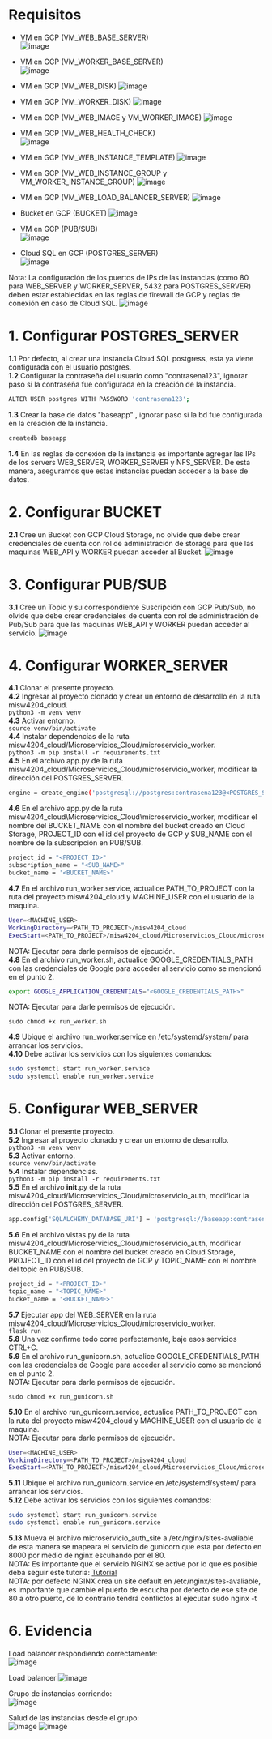 # Requisitos

- VM en GCP (VM_WEB_BASE_SERVER)  
![image](https://github.com/jorcasca/misw4204_cloud/assets/31069035/e475d17e-59bd-49f5-b751-388383d519eb)

- VM en GCP (VM_WORKER_BASE_SERVER)  
![image](https://github.com/jorcasca/misw4204_cloud/assets/31069035/48f9e008-c356-4529-bfdd-9f41d0aabe4b)

- VM en GCP (VM_WEB_DISK)
![image](https://github.com/jorcasca/misw4204_cloud/assets/31069035/3c693b76-4a9a-4af7-bf89-6b493f0e6491)

- VM en GCP (VM_WORKER_DISK)
![image](https://github.com/jorcasca/misw4204_cloud/assets/31069035/9e403794-12ec-443a-8f77-fe5d4a5fffd7)

- VM en GCP (VM_WEB_IMAGE y VM_WORKER_IMAGE)
![image](https://github.com/jorcasca/misw4204_cloud/assets/31069035/ac0a4755-5057-40eb-a007-26dbec26c4ca)

- VM en GCP (VM_WEB_HEALTH_CHECK)  
![image](https://github.com/jorcasca/misw4204_cloud/assets/31069035/342d2389-c970-467d-9557-d3ab5c66fd67)

- VM en GCP (VM_WEB_INSTANCE_TEMPLATE)
![image](https://user-images.githubusercontent.com/31069035/236659004-b7276e9f-04d3-4da7-be7a-801563655c60.png)

- VM en GCP (VM_WEB_INSTANCE_GROUP y VM_WORKER_INSTANCE_GROUP)
![image](https://github.com/jorcasca/misw4204_cloud/assets/31069035/a3f47cc4-3a9c-496f-8439-907a6ad0eace)

- VM en GCP (VM_WEB_LOAD_BALANCER_SERVER)
![image](https://github.com/jorcasca/misw4204_cloud/assets/31069035/fbe01bef-1791-4897-9d5c-29d6c994af69)

- Bucket en GCP (BUCKET)
![image](https://github.com/jorcasca/misw4204_cloud/assets/31069035/59f8a4b1-b183-4765-867c-47c0ee570e99)

- VM en GCP (PUB/SUB)  
![image](https://github.com/jorcasca/misw4204_cloud/assets/31069035/5a86be38-0c55-4795-85fa-c88a4059f6b2)

- Cloud SQL en GCP (POSTGRES_SERVER)  
![image](https://github.com/jorcasca/misw4204_cloud/assets/31069035/d016ce56-4698-4533-8792-840de282b84c)


Nota: La configuración de los puertos de IPs de las instancias (como 80 para WEB_SERVER y WORKER_SERVER, 5432 para POSTGRES_SERVER) deben estar establecidas en las reglas de firewall de GCP y reglas de conexión en caso de Cloud SQL.
![image](https://github.com/jorcasca/misw4204_cloud/assets/31069035/b3e76e06-8650-43b8-85af-eac023107e47)

# 1. Configurar POSTGRES_SERVER

**1.1**  Por defecto, al crear una instancia Cloud SQL postgress, esta ya viene configurada con el usuario postgres.  
**1.2** Configurar la contraseña del usuario como "contrasena123", ignorar paso si la contraseña fue configurada en la creación de la instancia.
```bash
ALTER USER postgres WITH PASSWORD 'contrasena123';
```
**1.3** Crear la base de datos "baseapp" , ignorar paso si la bd fue configurada en la creación de la instancia.
```bash
createdb baseapp
```  
**1.4** En las reglas de conexión de la instancia es importante agregar las IPs de los servers WEB_SERVER, WORKER_SERVER y NFS_SERVER. De esta manera, aseguramos que estas instancias puedan acceder a la base de datos.

# 2. Configurar BUCKET

**2.1**  Cree un Bucket con GCP Cloud Storage, no olvide que debe crear credenciales de cuenta con rol de administración de storage para que las maquinas WEB_API y WORKER puedan acceder al Bucket. 
![image](https://user-images.githubusercontent.com/31069035/236659184-50b5f7f8-26d0-439c-9813-d609483526c6.png)

# 3. Configurar PUB/SUB
**3.1**  Cree un Topic y su correspondiente Suscripción con GCP Pub/Sub, no olvide que debe crear credenciales de cuenta con rol de administración de Pub/Sub para que las maquinas WEB_API y WORKER puedan acceder al servicio. 
![image](https://github.com/jorcasca/misw4204_cloud/assets/31069035/cc170762-2d0a-4d6c-be2b-40790b2a5385)

# 4. Configurar WORKER_SERVER

**4.1** Clonar el presente proyecto.  
**4.2** Ingresar al proyecto clonado y crear un entorno de desarrollo en la ruta misw4204_cloud.  
`python3 -m venv venv`  
**4.3** Activar entorno.  
`source venv/bin/activate`  
**4.4** Instalar dependencias de la ruta misw4204_cloud/Microservicios_Cloud/microservicio_worker.  
`python3 -m pip install -r requirements.txt`  
**4.5** En el archivo app.py de la ruta misw4204_cloud/Microservicios_Cloud/microservicio_worker, modificar la dirección del POSTGRES_SERVER.
```bash
engine = create_engine('postgresql://postgres:contrasena123@<POSTGRES_SERVER_IP>/baseapp')
```  
**4.6** En el archivo app.py de la ruta misw4204_cloud\Microservicios_Cloud\microservicio_worker, modificar el nombre del BUCKET_NAME con el nombre del bucket creado en Cloud Storage, PROJECT_ID con el id del proyecto de GCP y SUB_NAME con el nombre de la subscripción en PUB/SUB.  
```bash
project_id = "<PROJECT_ID>"
subscription_name = "<SUB_NAME>"
bucket_name = '<BUCKET_NAME>'
```  
**4.7** En el archivo run_worker.service, actualice PATH_TO_PROJECT con la ruta del proyecto misw4204_cloud y MACHINE_USER con el usuario de la maquina.  
```bash
User=<MACHINE_USER>
WorkingDirectory=<PATH_TO_PROJECT>/misw4204_cloud
ExecStart=<PATH_TO_PROJECT>/misw4204_cloud/Microservicios_Cloud/microservicio_worker/run_worker.sh
``` 
NOTA: Ejecutar para darle permisos de ejecución.  
**4.8** En el archivo run_worker.sh, actualice GOOGLE_CREDENTIALS_PATH con las credenciales de Google para acceder al servicio como se mencionó en el punto 2.  
```bash
export GOOGLE_APPLICATION_CREDENTIALS="<GOOGLE_CREDENTIALS_PATH>"
``` 
NOTA: Ejecutar para darle permisos de ejecución.  
```  
sudo chmod +x run_worker.sh  
```  
**4.9** Ubique el archivo run_worker.service en /etc/systemd/system/ para arrancar los servicios.  
**4.10** Debe activar los servicios con los siguientes comandos: 
```bash
sudo systemctl start run_worker.service
sudo systemctl enable run_worker.service
```  

# 5. Configurar WEB_SERVER

**5.1** Clonar el presente proyecto.  
**5.2** Ingresar al proyecto clonado y crear un entorno de desarrollo.  
`python3 -m venv venv`  
**5.3** Activar entorno.  
`source venv/bin/activate`  
**5.4** Instalar dependencias.  
`python3 -m pip install -r requirements.txt`  
**5.5** En el archivo __init__.py de la ruta misw4204_cloud/Microservicios_Cloud/microservicio_auth, modificar la dirección del POSTGRES_SERVER.
```bash
app.config['SQLALCHEMY_DATABASE_URI'] = 'postgresql://baseapp:contrasena123@<POSTGRES_SERVER_IP>/baseapp'
```
**5.6** En el archivo vistas.py de la ruta misw4204_cloud/Microservicios_Cloud/microservicio_auth, modificar BUCKET_NAME con el nombre del bucket creado en Cloud Storage, PROJECT_ID con el id del proyecto de GCP y TOPIC_NAME con el nombre del topic en PUB/SUB.  
```bash
project_id = "<PROJECT_ID>"
topic_name = "<TOPIC_NAME>"
bucket_name = '<BUCKET_NAME>'
```  
**5.7** Ejecutar app del WEB_SERVER en la ruta misw4204_cloud/Microservicios_Cloud/microservicio_worker.  
`flask run`  
**5.8** Una vez confirme todo corre perfectamente, baje esos servicios CTRL+C.  
**5.9** En el archivo run_gunicorn.sh, actualice GOOGLE_CREDENTIALS_PATH con las credenciales de Google para acceder al servicio como se mencionó en el punto 2.  
NOTA: Ejecutar para darle permisos de ejecución.  
```  
sudo chmod +x run_gunicorn.sh  
```  
**5.10** En el archivo run_gunicorn.service, actualice PATH_TO_PROJECT con la ruta del proyecto misw4204_cloud y MACHINE_USER con el usuario de la maquina.  
NOTA: Ejecutar para darle permisos de ejecución.  
```bash
User=<MACHINE_USER>
WorkingDirectory=<PATH_TO_PROJECT>/misw4204_cloud
ExecStart=<PATH_TO_PROJECT>/misw4204_cloud/Microservicios_Cloud/microservicio_auth/run_gunicorn.sh
``` 
**5.11** Ubique el archivo run_gunicorn.service en /etc/systemd/system/ para arrancar los servicios.  
**5.12** Debe activar los servicios con los siguientes comandos: 
```bash
sudo systemctl start run_gunicorn.service
sudo systemctl enable run_gunicorn.service
```  
**5.13** Mueva el archivo microservicio_auth_site a /etc/nginx/sites-avaliable de esta manera se mapeara el servicio de gunicorn que esta por defecto en 8000 por medio de nginx escuhando por el 80.  
NOTA: Es importante que el servicio NGINX se active por lo que es posible deba seguir este tutoria:
[Tutorial](https://www.digitalocean.com/community/tutorials/how-to-serve-flask-applications-with-gunicorn-and-nginx-on-ubuntu-20-04)  
NOTA: por defecto NGINX crea un site default en /etc/nginx/sites-avaliable, es importante que cambie el puerto de escucha por defecto de ese site de 80 a otro puerto, de lo contrario tendrá conflictos al ejecutar
sudo nginx -t  
# 6. Evidencia
Load balancer respondiendo correctamente:  
![image](https://github.com/jorcasca/misw4204_cloud/assets/31069035/310fe658-b225-4f30-9a6b-435284b39c0d)

Load balancer
![image](https://github.com/jorcasca/misw4204_cloud/assets/31069035/45ae1195-5b04-46bb-b2e9-b933be222bcd)

Grupo de instancias corriendo:  
![image](https://github.com/jorcasca/misw4204_cloud/assets/31069035/5b0e8e01-6255-4f34-b965-213897385be5)

Salud de las instancias desde el grupo:  
![image](https://github.com/jorcasca/misw4204_cloud/assets/31069035/5e88db84-3e97-4b48-96fd-ab668aa4797f)
![image](https://github.com/jorcasca/misw4204_cloud/assets/31069035/1dc4dd78-97be-4e85-b9df-7a0c52076d56)

